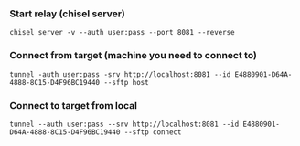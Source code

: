 ### Start relay (chisel server)
```
chisel server -v --auth user:pass --port 8081 --reverse
```

### Connect from target (machine you need to connect to)
```
tunnel -auth user:pass -srv http://localhost:8081 --id E4880901-D64A-4888-8C15-D4F96BC19440 --sftp host 
```

### Connect to target from local
```
tunnel --auth user:pass --srv http://localhost:8081 --id E4880901-D64A-4888-8C15-D4F96BC19440 --sftp connect
```

